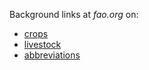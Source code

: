Background links at *fao.org* on:

- [crops](http://www.fao.org/faostat/en/#data/QC/metadata)
- [livestock](http://www.fao.org/faostat/en/#data/QL/metadata)
- [abbreviations](http://www.fao.org/faostat/en/#definitions)
